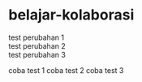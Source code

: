 # belajar-kolaborasi
test perubahan 1 <br>
test perubahan 2 <br>
test perubahan 3

coba test 1
coba test 2 
coba test 3
